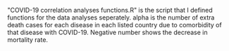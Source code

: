 "COVID-19 correlation analyses functions.R" is the script that I defined functions for the data analyses seperately.
alpha is the number of extra death cases for each disease in each listed country due to comorbidity of that disease with COVID-19. Negative number shows the decrease in mortality rate.
